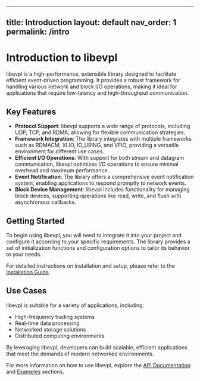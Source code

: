 <!--
SPDX-FileCopyrightText: 2025 Ben Jarvis

SPDX-License-Identifier: Unlicense
-->

---
title: Introduction
layout: default
nav_order: 1
permalink: /intro
---

# Introduction to libevpl

libevpl is a high-performance, extensible library designed to facilitate efficient event-driven programming. It provides a robust framework for handling various network and block I/O operations, making it ideal for applications that require low-latency and high-throughput communication.

## Key Features

- **Protocol Support**: libevpl supports a wide range of protocols, including UDP, TCP, and RDMA, allowing for flexible communication strategies.
- **Framework Integration**: The library integrates with multiple frameworks such as RDMACM, XLIO, IO_URING, and VFIO, providing a versatile environment for different use cases.
- **Efficient I/O Operations**: With support for both stream and datagram communication, libevpl optimizes I/O operations to ensure minimal overhead and maximum performance.
- **Event Notification**: The library offers a comprehensive event notification system, enabling applications to respond promptly to network events.
- **Block Device Management**: libevpl includes functionality for managing block devices, supporting operations like read, write, and flush with asynchronous callbacks.

## Getting Started

To begin using libevpl, you will need to integrate it into your project and configure it according to your specific requirements. The library provides a set of initialization functions and configuration options to tailor its behavior to your needs.

For detailed instructions on installation and setup, please refer to the [Installation Guide](/installation).

## Use Cases

libevpl is suitable for a variety of applications, including:

- High-frequency trading systems
- Real-time data processing
- Networked storage solutions
- Distributed computing environments

By leveraging libevpl, developers can build scalable, efficient applications that meet the demands of modern networked environments.

For more information on how to use libevpl, explore the [API Documentation](/api) and [Examples](/examples) sections.
